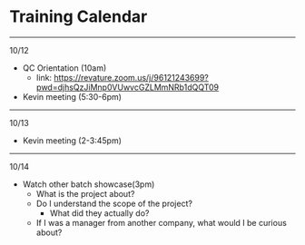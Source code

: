 # Training Calendar

---

10/12
- QC Orientation (10am)
    - link: https://revature.zoom.us/j/96121243699?pwd=djhsQzJiMnp0VUwvcGZLMmNRb1dQQT09
- Kevin meeting (5:30-6pm)

---

10/13
- Kevin meeting (2-3:45pm)

---

10/14
- Watch other batch showcase(3pm)
    - What is the project about?  
    - Do I understand the scope of the project?
        - What did they actually do?
    - If I was a manager from another company, what would I be curious about? 

